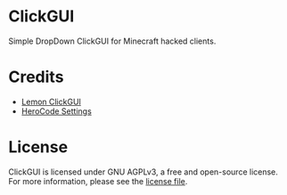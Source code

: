 # ClickGUI
Simple DropDown ClickGUI for Minecraft hacked clients.
# Credits
- [Lemon ClickGUI](https://masterof13fps.com/forum/index.php?threads/lemon-clickgui-with-herocode-settings.5419)
- [HeroCode Settings](https://www.mediafire.com/file/nb4jc813eax023b/HeroGUI_v2.zip/file)
# License
ClickGUI is licensed under GNU AGPLv3, a free and open-source license. For more information, please see the
[license file](https://github.com/Pandus1337/ClickGUI/blob/main/LICENSE).
